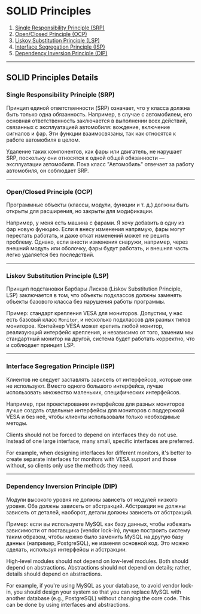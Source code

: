 # SOLID Principles

1. [Single Responsibility Principle (SRP)](#single-responsibility-principle-srp)
2. [Open/Closed Principle (OCP)](#open-closed-principle-ocp)
3. [Liskov Substitution Principle (LSP)](#liskov-substitution-principle-lsp)
4. [Interface Segregation Principle (ISP)](#interface-segregation-principle-isp)
5. [Dependency Inversion Principle (DIP)](#dependency-inversion-principle-dip)

---

## SOLID Principles Details

### Single Responsibility Principle (SRP) <a id="single-responsibility-principle-srp"></a>
  
Принцип единой ответственности (SRP) означает, что у класса должна быть только одна обязанность. Например, в случае с автомобилем, его основная ответственность заключается в выполнении всех действий, связанных с эксплуатацией автомобиля: вождение, включение сигналов и фар. Эти функции взаимосвязаны, так как относятся к работе автомобиля в целом.

Удаление таких компонентов, как фары или двигатель, не нарушает SRP, поскольку они относятся к одной общей обязанности — эксплуатации автомобиля. Пока класс "Автомобиль" отвечает за работу автомобиля, он соблюдает SRP.

---

### Open/Closed Principle (OCP) <a id="open-closed-principle-ocp"></a>
  
Программные объекты (классы, модули, функции и т. д.) должны быть открыты для расширения, но закрыты для модификации.

Например, у меня есть машина с фарами. Я хочу добавить в одну из фар новую функцию. Если я внесу изменения напрямую, фары могут перестать работать, и даже откат изменений может не решить проблему. Однако, если внести изменения снаружи, например, через внешний модуль или оболочку, фары будут работать, и внешняя часть легко удаляется без последствий.

---

### Liskov Substitution Principle (LSP) <a id="liskov-substitution-principle-lsp"></a>
  
Принцип подстановки Барбары Лисков (Liskov Substitution Principle, LSP) заключается в том, что объекты подклассов должны заменять объекты базового класса без нарушения работы программы.

Пример: стандарт крепления VESA для мониторов. Допустим, у нас есть базовый класс `Monitor`, и несколько подклассов для разных типов мониторов. Контейнер VESA может крепить любой монитор, реализующий интерфейс крепления, и независимо от того, заменим мы стандартный монитор на другой, система будет работать корректно, что и соблюдает принцип LSP.

---

### Interface Segregation Principle (ISP) <a id="interface-segregation-principle-isp"></a>
  
Клиентов не следует заставлять зависеть от интерфейсов, которые они не используют. Вместо одного большого интерфейса, лучше использовать множество маленьких, специфических интерфейсов.

Например, при проектировании интерфейсов для разных мониторов лучше создать отдельные интерфейсы для мониторов с поддержкой VESA и без неё, чтобы клиенты использовали только необходимые методы.


Clients should not be forced to depend on interfaces they do not use. Instead of one large interface, many small, specific interfaces are preferred.

For example, when designing interfaces for different monitors, it's better to create separate interfaces for monitors with VESA support and those without, so clients only use the methods they need.

---

### Dependency Inversion Principle (DIP) <a id="dependency-inversion-principle-dip"></a>
  
Модули высокого уровня не должны зависеть от модулей низкого уровня. Оба должны зависеть от абстракций. Абстракции не должны зависеть от деталей, наоборот, детали должны зависеть от абстракций.

Пример: если вы используете MySQL как базу данных, чтобы избежать зависимости от поставщика (vendor lock-in), лучше построить систему таким образом, чтобы можно было заменить MySQL на другую базу данных (например, PostgreSQL), не изменяя основной код. Это можно сделать, используя интерфейсы и абстракции.


High-level modules should not depend on low-level modules. Both should depend on abstractions. Abstractions should not depend on details; rather, details should depend on abstractions.

For example, if you're using MySQL as your database, to avoid vendor lock-in, you should design your system so that you can replace MySQL with another database (e.g., PostgreSQL) without changing the core code. This can be done by using interfaces and abstractions.